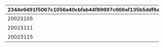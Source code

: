 |2344e9491f5067c1056a40cbfab44f89697c666af135b5ddf6a9530c36417038|ebc1d3aa29d3c921ea77d21e68621d215169c2ce94e57f806134110ff3e8ce7e|3a183e545d0c25000d415cda03f9788cbe0a81bf82de9f82aa7d562ada3dc823|bc2ab69ec517561844c6a7e395b0c0c9ed2604c7806949c64db1e6a2923adac5|
| --- | --- | --- | --- |
|20023105|1|特別講座プレゼンレポート|0|
|20023111|2|メルクリウス財団活動日誌|0|
|20023115|3|ユニのメモ帳|2002301|